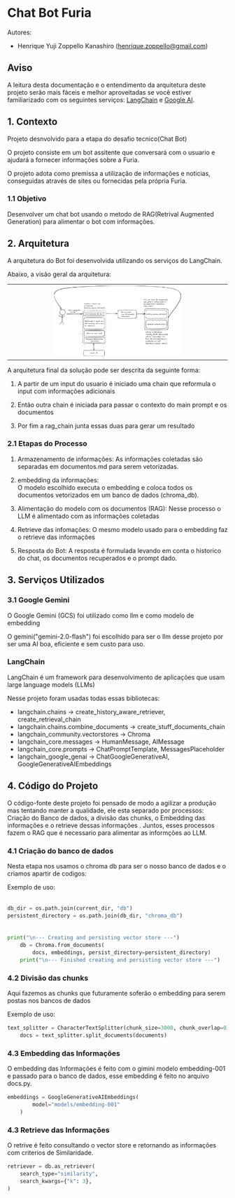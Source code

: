 # Chat Bot Furia

Autores:

- Henrique Yuji Zoppello Kanashiro (<henrique.zoppello@gmail.com>)

## **Aviso**

A leitura desta documentação e o entendimento da arquitetura deste projeto serão mais fáceis e melhor aproveitadas se você estiver familiarizado com os seguintes serviços: [LangChain](https://python.langchain.com/docs/introduction/) e [Google AI](https://python.langchain.com/docs/integrations/llms/google_ai/).

## 1. Contexto

Projeto desnvolvido para a etapa do desafio tecnico(Chat Bot)

O projeto consiste em um bot assitente que conversará com o usuario e ajudará a fornecer informações sobre a Furia.

O projeto adota como premissa a utilização de informações e noticias, conseguidas através de sites ou fornecidas pela própria Furia.

### 1.1 Objetivo

Desenvolver um chat bot usando o metodo de RAG(Retrival Augmented Generation) para alimentar o bot com informações.

## 2. Arquitetura

A arquitetura do Bot foi desenvolvida utilizando os serviços do LangChain.

Abaixo, a visão geral da arquitetura:

||
|:-:|
|<img src="fluxo.png" width=60%>|

A arquitetura final da solução pode ser descrita da seguinte forma:

1. A partir de um input do usuario é iniciado uma chain que reformula o input com informações adicionais

2. Então outra chain é iniciada para passar o contexto do main prompt e os documentos

3. Por fim a rag_chain junta essas duas para gerar um resultado

### 2.1 Etapas do Processo

1. Armazenamento de informações:
As informações coletadas são separadas em documentos.md para serem vetorizadas.

2. embedding da informações:  
O modelo escolhido executa o embedding e coloca todos os documentos vetorizados em um banco de dados (chroma_db).

3. Alimentação do modelo com os documentos (RAG):
Nesse processo o LLM é alimentado com as informações coletadas

4. Retrieve das infomações:
O mesmo modelo usado para o embedding faz o retrieve das informações

5. Resposta do Bot:
A resposta é formulada levando em conta o historico do chat, os documentos recuperados e o prompt dado.

## 3. Serviços Utilizados

### 3.1 Google Gemini

O Google Gemini (GCS) foi utilizado como llm e como modelo de embedding

O gemini("gemini-2.0-flash") foi escolhido para ser o llm desse projeto por ser uma AI boa, eficiente e sem custo para uso.

### LangChain

LangChain é um framework para desenvolvimento de aplicações que usam large language models (LLMs)

Nesse projeto foram usadas todas essas bibliotecas:

- langchain.chains -> create_history_aware_retriever, create_retrieval_chain
- langchain.chains.combine_documents -> create_stuff_documents_chain
- langchain_community.vectorstores -> Chroma
- langchain_core.messages -> HumanMessage, AIMessage
- langchain_core.prompts -> ChatPromptTemplate, MessagesPlaceholder
- langchain_google_genai -> ChatGoogleGenerativeAI, GoogleGenerativeAIEmbeddings

## 4. Código do Projeto

O código-fonte deste projeto foi pensado de modo a agilizar a produção mas tentando manter a qualidade, ele esta separado por processos: Criação do Banco de dados, a divisão das chunks, o Embedding das informações e o retrieve dessas informações . Juntos, esses processos fazem o RAG que é necessario para alimentar as informções ao LLM.

### 4.1 Criação do banco de dados

Nesta etapa nos usamos o chroma db para ser o nosso banco de dados e o criamos apartir de codigos:

Exemplo de uso:

```python

db_dir = os.path.join(current_dir, "db")
persistent_directory = os.path.join(db_dir, "chroma_db")


print("\n--- Creating and persisting vector store ---")
    db = Chroma.from_documents(
        docs, embeddings, persist_directory=persistent_directory)
    print("\n--- Finished creating and persisting vector store ---")
```

### 4.2  Divisão das chunks

Aqui fazemos as chunks que futuramente soferão o embedding para serem postas nos bancos de dados

Exemplo de uso:

```python
text_splitter = CharacterTextSplitter(chunk_size=3000, chunk_overlap=0)
    docs = text_splitter.split_documents(documents)
```

### 4.3 Embedding das Informações

O embedding das Informações é feito com o gimini modelo embedding-001 e passado para o banco de dados, esse embedding é feito no arquivo docs.py.

```python
embeddings = GoogleGenerativeAIEmbeddings(
        model="models/embedding-001"
    )
```

### 4.3 Retrieve das Informações

O retrive é feito consultando o vector store e retornando as informações com criterios de Similaridade.

```python
retriever = db.as_retriever(
    search_type="similarity",
    search_kwargs={"k": 3},
)
```
